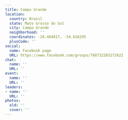 ```yaml
---
title: Campo Grande
location:
  country: Brazil
  state: Mato Grosso do Sul
  city: Campo Grande
  neighborhood: ''
  coordinates: -20.464017, -54.616295
  plusCode: ''
social:
  name: Facebook page
  URL: https://www.facebook.com/groups/768732203272622
chat:
  name: ''
  URL: ''
event:
  name: ''
  URL: ''
leaders:
- name: ''
  URL: ''
photos:
  old: ''
  cover: ''
---
```


